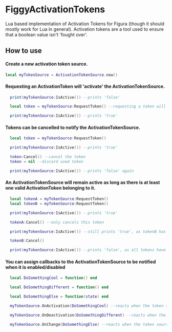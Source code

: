 # FiggyActivationTokens
Lua based implementation of Activation Tokens for Figura (though it should mostly work for Lua in general).
Activation tokens are a tool used to ensure that a boolean value isn't 'fought over'. 

## How to use

#### Create a new activation token source.
  
```lua
local myTokenSource = ActivationTokenSource.new()
```

#### Requesting an ActivationToken will 'activate' the ActivationTokenSource.
  
```lua
  print(myTokenSource:IsActive()) --prints 'false'

  local token = myTokenSource:RequestToken() --requesting a token will activate the source and return a token

  print(myTokenSource:IsActive()) --prints 'true'
```

#### Tokens can be cancelled to notify the ActivationTokenSource.

```lua
  local token = myTokenSource:RequestToken()

  print(myTokenSource:IsActive()) --prints 'true'

  token:Cancel() --cancel the token
  token = nil --discard used token

  print(myTokenSource:IsActive()) --prints 'false' again

```

#### An ActivationTokenSource will remain active as long as there is at least one valid ActivationToken belonging to it.

```lua
  local tokenA = myTokenSource:RequestToken()
  local tokenB = myTokenSource:RequestToken()

  print(myTokenSource:IsActive()) --prints 'true'

  tokenA:Cancel() --only cancels this token

  print(myTokenSource:IsActive()) --still prints 'true', as tokenB has not been cancelled

  tokenB:Cancel()

  print(myTokenSource:IsActive()) --prints 'false', as all tokens have been cancelled

```

#### You can assign callbacks to the ActivationTokenSource to be notified when it is enabled/disabled

```lua
  local DoSomethingCool = function() end

  local DoSomethingDifferent = function() end

  local DoSomethingElse = function(state) end

  myTokenSource.OnActivation(DoSomethingCool) --reacts when the token source is enabled

  myTokenSource.OnDeactivation(DoSomethingDifferent) --reacts when the token source is disabled

  myTokenSource.OnChange(DoSomethingElse) --reacts when the token source is enabled OR disabled, providing a function with a bool parameter will allow you to easily check the state of the ActivationTokenSource
  
```
